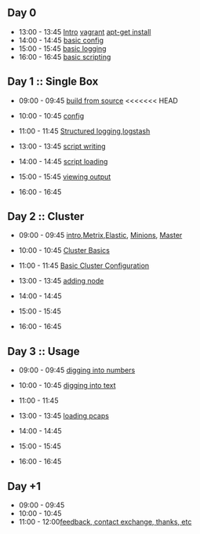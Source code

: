 
## Day 0

 * 13:00 - 13:45 [Intro](/bro/day_intro/README.md) [vagrant](/bro/day_intro/BTIGEK-easybutton-singlehost.sh) [apt-get install](/bro/day_intro/AptGetInstall.md)
 * 14:00 - 14:45 [basic config](/bro/day_intro/BasicConf.md)
 * 15:00 - 15:45 [basic logging](/bro/day_intro/BasicLogging.md)
 * 16:00 - 16:45 [basic scripting](/bro/day_intro/BasicScripting.md)

## Day 1 :: Single Box

 * 09:00 - 09:45 [build from source](/bro/day_1/BuildFromSource.md)
<<<<<<< HEAD
 * 10:00 - 10:45 [config](/bro/day_1/Config.md)
 * 11:00 - 11:45 [Structured logging](/bro/day_1/AdvancedLogging0.md),[logstash](/bro/day_1/AdvancedLoggingLogstash.md)


 * 13:00 - 13:45 [script writing]()
 * 14:00 - 14:45 [script loading]()
 * 15:00 - 15:45 [viewing output]()
 * 16:00 - 16:45


## Day 2 :: Cluster

* 09:00 - 09:45 [intro](/bro/day_2/README.md),[Metrix](/bro/day_2/SetUpMetrics.md),[Elastic](/bro/day_2/SetUpElastic.md), [Minions](/bro/day_2/SetUpMinions.md), [Master](/bro/day_2/SetUpMaster.md)
* 10:00 - 10:45 [Cluster Basics](/bro/day_2/ClusterBasics.md)
* 11:00 - 11:45 [Basic Cluster Configuration](/bro/day_2/ClusterConf.md)


* 13:00 - 13:45 [adding node]()
* 14:00 - 14:45
* 15:00 - 15:45
* 16:00 - 16:45


## Day 3 :: Usage

* 09:00 - 09:45 [digging into numbers]()
* 10:00 - 10:45 [digging into text]()
* 11:00 - 11:45 []()


* 13:00 - 13:45 [loading pcaps]()
* 14:00 - 14:45
* 15:00 - 15:45
* 16:00 - 16:45

## Day +1

* 09:00 - 09:45 []()
* 10:00 - 10:45[]()
* 11:00 - 12:00[feedback, contact exchange, thanks, etc]()
